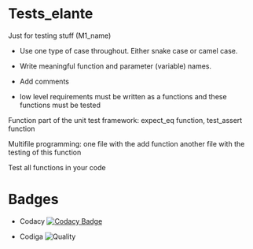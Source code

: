 # Tests_elante
Just for testing stuff (M1_name)

* Use one type of case throughout. Either snake case or camel case.
* Write meaningful function and parameter (variable) names.
* Add comments

* low level requirements must be written as a functions and these functions must be tested



Function part of the unit test framework: expect_eq function, test_assert function


Multifile programming:
    one file with the add function
    another file with the testing of this function


Test all functions in your code

# Badges
* Codacy
[![Codacy Badge](https://app.codacy.com/project/badge/Grade/555f39ee2836480b8a4c980c423f798f)](https://www.codacy.com/gh/s-rithu020/Tests_elante/dashboard?utm_source=github.com&amp;utm_medium=referral&amp;utm_content=s-rithu020/Tests_elante&amp;utm_campaign=Badge_Grade)

*  Codiga
![Quality](https://api.codiga.io/project/32123/score/svg)
